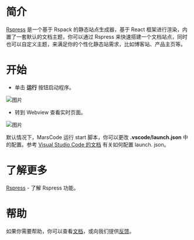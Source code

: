 # 简介

[Rspress](https://rspress.dev/zh/) 是一个基于 Rspack 的静态站点生成器，基于 React 框架进行渲染，内置了一套默认的文档主题，你可以通过 Rspress 来快速搭建一个文档站点，同时也可以自定义主题，来满足你的个性化静态站需求，比如博客站、产品主页等。

# 开始

- 单击 **运行** 按钮启动程序。

![图片](https://lf-cdn.marscode.com.cn/obj/eden-cn/ljhwz_lkpkbvsj/ljhwZthlaukjlkulzlp/project_template/prod/c979b03a6d881789b7134dcc0098b962f58059f9/images/native_nodejs_rspress/run.jpeg)

- 转到 Webview 查看实时页面。

![图片](https://lf-cdn.marscode.com.cn/obj/eden-cn/ljhwz_lkpkbvsj/ljhwZthlaukjlkulzlp/project_template/prod/c979b03a6d881789b7134dcc0098b962f58059f9/images/native_nodejs_rspress/preview.jpeg)

默认情况下，MarsCode 运行 start 脚本，你可以更改 **.vscode/launch.json** 中的配置。参考 [Visual Studio Code 的文档](https://code.visualstudio.com/docs/editor/debugging) 有关如何配置 launch. json。

# 了解更多

[Rspress](https://rspress.dev/zh/) - 了解 Rspress 功能。

# 帮助

如果你需要帮助，你可以查看[文档](https://docs.marscode.cn/)，或向我们提供[反馈](https://juejin.cn/pin/club/7359094304150650889?utm_source=doc&utm_medium=marscode)。
